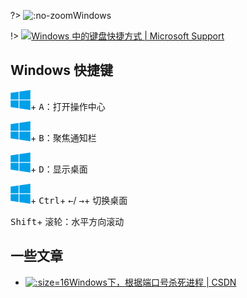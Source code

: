?> ![](https://notes.abelsu7.top/_media/windows.svg ':no-zoom')Windows

!> [![](https://notes.abelsu7.top/_media/windows.svg)Windows 中的键盘快捷方式 | Microsoft Support](https://support.microsoft.com/zh-cn/help/12445/windows-keyboard-shortcuts)

## Windows 快捷键

<kbd>![](win10.svg ':no-zoom')</kbd>+ <kbd>A</kbd>：打开操作中心

<kbd>![](win10.svg ':no-zoom')</kbd>+ <kbd>B</kbd>：聚焦通知栏

<kbd>![](win10.svg ':no-zoom')</kbd>+ <kbd>D</kbd>：显示桌面

<kbd>![](win10.svg ':no-zoom')</kbd>+ <kbd>Ctrl</kbd>+ <kbd>←</kbd>/ <kbd>→</kbd>+ 切换桌面

<kbd>Shift</kbd>+ <kbd>滚轮</kbd>：水平方向滚动

## 一些文章

- [![](logo/csdn.ico ':size=16')Windows下，根据端口号杀死进程 | CSDN](https://blog.csdn.net/zh592677127/article/details/18617917)